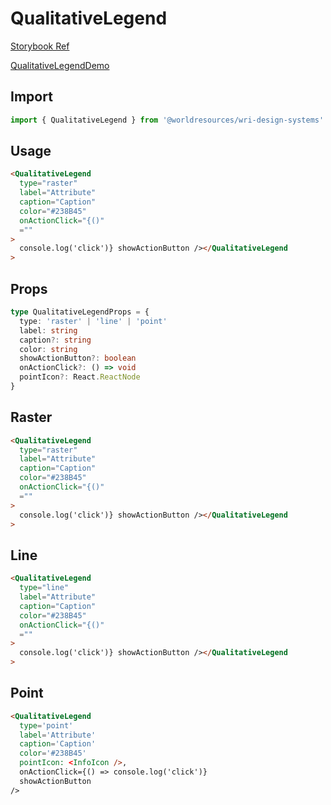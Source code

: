 # QualitativeLegend

[Storybook Ref](https://wri.github.io/wri-design-systems/?path=/docs/geospatial-legends-qualitative-attributes--docs)

[QualitativeLegendDemo](https://github.com/wri/wri-design-systems/blob/main/src/components/Legend/QualitativeLegend/QualitativeLegendDemo.tsx)

## Import

```js
import { QualitativeLegend } from '@worldresources/wri-design-systems'
```

## Usage

```html
<QualitativeLegend
  type="raster"
  label="Attribute"
  caption="Caption"
  color="#238B45"
  onActionClick="{()"
  =""
>
  console.log('click')} showActionButton /></QualitativeLegend
>
```

## Props

```ts
type QualitativeLegendProps = {
  type: 'raster' | 'line' | 'point'
  label: string
  caption?: string
  color: string
  showActionButton?: boolean
  onActionClick?: () => void
  pointIcon?: React.ReactNode
}
```

## Raster

```html
<QualitativeLegend
  type="raster"
  label="Attribute"
  caption="Caption"
  color="#238B45"
  onActionClick="{()"
  =""
>
  console.log('click')} showActionButton /></QualitativeLegend
>
```

## Line

```html
<QualitativeLegend
  type="line"
  label="Attribute"
  caption="Caption"
  color="#238B45"
  onActionClick="{()"
  =""
>
  console.log('click')} showActionButton /></QualitativeLegend
>
```

## Point

```html
<QualitativeLegend
  type='point'
  label='Attribute'
  caption='Caption'
  color='#238B45'
  pointIcon: <InfoIcon />,
  onActionClick={() => console.log('click')}
  showActionButton
/>
```

